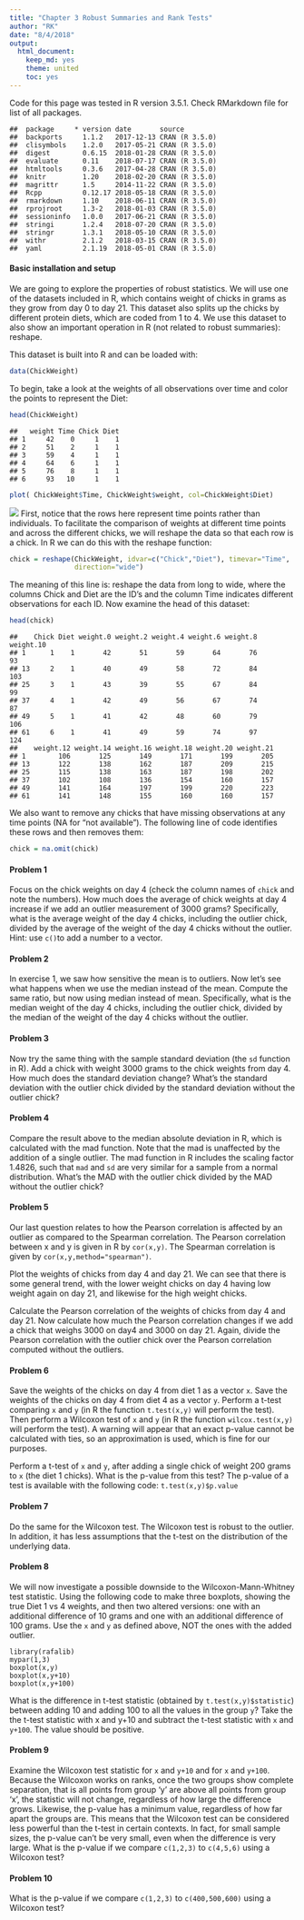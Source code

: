 ```yaml
---
title: "Chapter 3 Robust Summaries and Rank Tests"
author: "RK"
date: "8/4/2018"
output:
  html_document:
    keep_md: yes
    theme: united
    toc: yes
---
```



Code for this page was tested in R version 3.5.1. Check RMarkdown file for list of all packages.


```
##  package     * version date       source        
##  backports     1.1.2   2017-12-13 CRAN (R 3.5.0)
##  clisymbols    1.2.0   2017-05-21 CRAN (R 3.5.0)
##  digest        0.6.15  2018-01-28 CRAN (R 3.5.0)
##  evaluate      0.11    2018-07-17 CRAN (R 3.5.0)
##  htmltools     0.3.6   2017-04-28 CRAN (R 3.5.0)
##  knitr         1.20    2018-02-20 CRAN (R 3.5.0)
##  magrittr      1.5     2014-11-22 CRAN (R 3.5.0)
##  Rcpp          0.12.17 2018-05-18 CRAN (R 3.5.0)
##  rmarkdown     1.10    2018-06-11 CRAN (R 3.5.0)
##  rprojroot     1.3-2   2018-01-03 CRAN (R 3.5.0)
##  sessioninfo   1.0.0   2017-06-21 CRAN (R 3.5.0)
##  stringi       1.2.4   2018-07-20 CRAN (R 3.5.0)
##  stringr       1.3.1   2018-05-10 CRAN (R 3.5.0)
##  withr         2.1.2   2018-03-15 CRAN (R 3.5.0)
##  yaml          2.1.19  2018-05-01 CRAN (R 3.5.0)
```

#### Basic installation and setup
We are going to explore the properties of robust statistics. We will use one of the datasets included in R, which contains weight of chicks in grams as they grow from day 0 to day 21. This dataset also splits up the chicks by different protein diets, which are coded from 1 to 4. We use this dataset to also show an important operation in R (not related to robust summaries): reshape.

This dataset is built into R and can be loaded with:

```r
data(ChickWeight)
```
To begin, take a look at the weights of all observations over time and color the points to represent the Diet:

```r
head(ChickWeight)
```

```
##   weight Time Chick Diet
## 1     42    0     1    1
## 2     51    2     1    1
## 3     59    4     1    1
## 4     64    6     1    1
## 5     76    8     1    1
## 6     93   10     1    1
```

```r
plot( ChickWeight$Time, ChickWeight$weight, col=ChickWeight$Diet)
```

![](Ch3_files/figure-html/unnamed-chunk-3-1.png)<!-- -->
First, notice that the rows here represent time points rather than individuals. To facilitate the comparison of weights at different time points and across the different chicks, we will reshape the data so that each row is a chick. In R we can do this with the reshape function:

```r
chick = reshape(ChickWeight, idvar=c("Chick","Diet"), timevar="Time",
                direction="wide")
```
The meaning of this line is: reshape the data from long to wide, where the columns Chick and Diet are the ID’s and the column Time indicates different observations for each ID. Now examine the head of this dataset:

```r
head(chick)
```

```
##    Chick Diet weight.0 weight.2 weight.4 weight.6 weight.8 weight.10
## 1      1    1       42       51       59       64       76        93
## 13     2    1       40       49       58       72       84       103
## 25     3    1       43       39       55       67       84        99
## 37     4    1       42       49       56       67       74        87
## 49     5    1       41       42       48       60       79       106
## 61     6    1       41       49       59       74       97       124
##    weight.12 weight.14 weight.16 weight.18 weight.20 weight.21
## 1        106       125       149       171       199       205
## 13       122       138       162       187       209       215
## 25       115       138       163       187       198       202
## 37       102       108       136       154       160       157
## 49       141       164       197       199       220       223
## 61       141       148       155       160       160       157
```
We also want to remove any chicks that have missing observations at any time points (NA for “not available”). The following line of code identifies these rows and then removes them:

```r
chick = na.omit(chick)
```


#### Problem 1

Focus on the chick weights on day 4 (check the column names of `chick` and note the numbers). How much does the average of chick weights at day 4 increase if we add an outlier measurement of 3000 grams? Specifically, what is the average weight of the day 4 chicks, including the outlier chick, divided by the average of the weight of the day 4 chicks without the outlier. Hint: use `c()`to add a number to a vector.

#### Problem 2

In exercise 1, we saw how sensitive the mean is to outliers. Now let’s see what happens when we use the median instead of the mean. Compute the same ratio, but now using median instead of mean. Specifically, what is the median weight of the day 4 chicks, including the outlier chick, divided by the median of the weight of the day 4 chicks without the outlier.

#### Problem 3

Now try the same thing with the sample standard deviation (the `sd` function in R). Add a chick with weight 3000 grams to the chick weights from day 4. How much does the standard deviation change? What’s the standard deviation with the outlier chick divided by the standard deviation without the outlier chick?

#### Problem 4

Compare the result above to the median absolute deviation in R, which is calculated with the mad function. Note that the mad is unaffected by the addition of a single outlier. The mad function in R includes the scaling factor 1.4826, such that `mad` and `sd` are very similar for a sample from a normal distribution. What’s the MAD with the outlier chick divided by the MAD without the outlier chick?

#### Problem 5

Our last question relates to how the Pearson correlation is affected by an outlier as compared to the Spearman correlation. The Pearson correlation between x and y is given in R by `cor(x,y)`. The Spearman correlation is given by `cor(x,y,method="spearman")`.

Plot the weights of chicks from day 4 and day 21. We can see that there is some general trend, with the lower weight chicks on day 4 having low weight again on day 21, and likewise for the high weight chicks.

Calculate the Pearson correlation of the weights of chicks from day 4 and day 21. Now calculate how much the Pearson correlation changes if we add a chick that weighs 3000 on day4 and 3000 on day 21. Again, divide the Pearson correlation with the outlier chick over the Pearson correlation computed without the outliers.

#### Problem 6

Save the weights of the chicks on day 4 from diet 1 as a vector `x`. Save the weights of the chicks on day 4 from diet 4 as a vector `y`. Perform a t-test comparing `x` and `y` (in R the function `t.test(x,y)` will perform the test). Then perform a Wilcoxon test of `x` and `y` (in R the function `wilcox.test(x,y)` will perform the test). A warning will appear that an exact p-value cannot be calculated with ties, so an approximation is used, which is fine for our purposes.

Perform a t-test of `x` and `y`, after adding a single chick of weight 200 grams to `x` (the diet 1 chicks). What is the p-value from this test? The p-value of a test is available with the following code: `t.test(x,y)$p.value`

#### Problem 7

Do the same for the Wilcoxon test. The Wilcoxon test is robust to the outlier. In addition, it has less assumptions that the t-test on the distribution of the underlying data.

#### Problem 8

We will now investigate a possible downside to the Wilcoxon-Mann-Whitney test statistic. Using the following code to make three boxplots, showing the true Diet 1 vs 4 weights, and then two altered versions: one with an additional difference of 10 grams and one with an additional difference of 100 grams. Use the `x` and `y` as defined above, NOT the ones with the added outlier.
```{}
library(rafalib)
mypar(1,3)
boxplot(x,y)
boxplot(x,y+10)
boxplot(x,y+100)
```

What is the difference in t-test statistic (obtained by `t.test(x,y)$statistic`) between adding 10 and adding 100 to all the values in the group `y`? Take the the t-test statistic with x and y+10 and subtract the t-test statistic with `x` and `y+100`. The value should be positive.

#### Problem 9

Examine the Wilcoxon test statistic for `x` and `y+10` and for `x` and `y+100`. Because the Wilcoxon works on ranks, once the two groups show complete separation, that is all points from group ‘y’ are above all points from group ‘x’, the statistic will not change, regardless of how large the difference grows. Likewise, the p-value has a minimum value, regardless of how far apart the groups are. This means that the Wilcoxon test can be considered less powerful than the t-test in certain contexts. In fact, for small sample sizes, the p-value can’t be very small, even when the difference is very large. What is the p-value if we compare `c(1,2,3)` to `c(4,5,6)` using a Wilcoxon test?

#### Problem 10

What is the p-value if we compare `c(1,2,3)` to `c(400,500,600)` using a Wilcoxon test?
